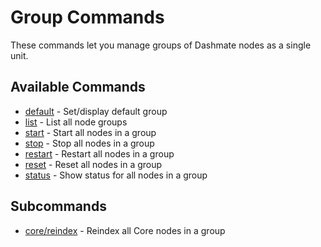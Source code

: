 # Group Commands

These commands let you manage groups of Dashmate nodes as a single unit.

## Available Commands

- [default](./default.md) - Set/display default group
- [list](./list.md) - List all node groups
- [start](./start.md) - Start all nodes in a group
- [stop](./stop.md) - Stop all nodes in a group
- [restart](./restart.md) - Restart all nodes in a group
- [reset](./reset.md) - Reset all nodes in a group
- [status](./status.md) - Show status for all nodes in a group

## Subcommands

- [core/reindex](./core/reindex.md) - Reindex all Core nodes in a group
